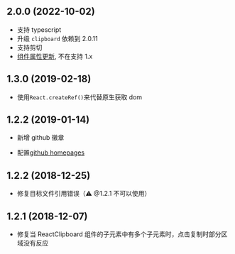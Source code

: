 ## 2.0.0 (2022-10-02)

- 支持 typescript
- 升级 `clipboard` 依赖到 2.0.11
- 支持剪切
- [组件属性更新](./src/lib/Components.tsx), 不在支持 1.x

## 1.3.0 (2019-02-18)

- 使用`React.createRef()`来代替原生获取 dom

## 1.2.2 (2019-01-14)

- 新增 github 徽章

- 配置[github homepages](https://freeshineit.github.io/react-clipboardjs-copy/)

## 1.2.2 (2018-12-25)

- 修复目标文件引用错误（⚠️ @1.2.1 不可以使用）

## 1.2.1 (2018-12-07)

- 修复当 ReactClipboard 组件的子元素中有多个子元素时，点击复制时部分区域没有反应
